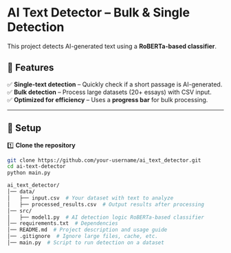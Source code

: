 # **AI Text Detector – Bulk & Single Detection**  

This project detects AI-generated text using a **RoBERTa-based classifier**.  

## **📌 Features**  
✅ **Single-text detection** – Quickly check if a short passage is AI-generated.  
✅ **Bulk detection** – Process large datasets (20+ essays) with CSV input.  
✅ **Optimized for efficiency** – Uses a **progress bar** for bulk processing.  

---

## **📌 Setup**  

1️⃣ **Clone the repository**  
```sh
git clone https://github.com/your-username/ai_text_detector.git
cd ai-text-detector
python main.py

ai_text_detector/
│── data/
│   ├── input.csv  # Your dataset with text to analyze
│   ├── processed_results.csv  # Output results after processing
│── src/
│   ├── model1.py  # AI detection logic RoBERTa-based classifier
│── requirements.txt  # Dependencies
│── README.md  # Project description and usage guide
│── .gitignore  # Ignore large files, cache, etc.
│── main.py  # Script to run detection on a dataset


